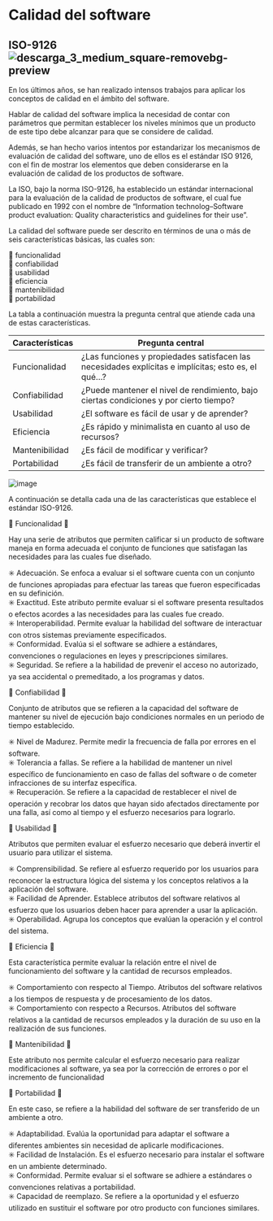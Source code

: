 # Calidad del software #

## ISO-9126  ![descarga_3_medium_square-removebg-preview](https://user-images.githubusercontent.com/123017277/222327945-7c68c3c8-df61-4ba0-a720-592b8b97859e.png)

En los últimos años, se han realizado intensos trabajos para aplicar los conceptos de calidad en el ámbito del software.

Hablar de calidad del software implica la necesidad de contar con parámetros que permitan establecer los niveles mínimos que un producto de este tipo debe alcanzar
para que se considere de calidad.

Además, se han hecho varios intentos por estandarizar los mecanismos de evaluación de calidad del software, uno de ellos es el estándar ISO 9126, con el fin de mostrar los elementos que deben considerarse en la evaluación de calidad de los productos de software.

La ISO, bajo la norma ISO-9126, ha establecido un estándar internacional para la evaluación de la calidad de productos de software, el cual fue publicado en 1992 con el nombre de “Information technolog–Software product evaluation: Quality characteristics and guidelines for their use”.

La calidad del software puede ser descrito en términos de una o más de seis características básicas, las cuales son: 

:small_red_triangle_down: funcionalidad  
:small_red_triangle_down: confiabilidad  
:small_red_triangle_down: usabilidad  
:small_red_triangle_down: eficiencia  
:small_red_triangle_down: mantenibilidad   
:small_red_triangle_down: portabilidad  

La tabla a continuación muestra la pregunta central que atiende cada una de estas características.

| Características | Pregunta central |
| ----------- | ----------- |
| Funcionalidad | ¿Las funciones y propiedades satisfacen las necesidades explícitas e implícitas; esto es, el qué…? |
| Confiabilidad | ¿Puede mantener el nivel de rendimiento, bajo ciertas condiciones y por cierto tiempo? |
| Usabilidad | ¿El software es fácil de usar y de aprender? |
| Eficiencia | ¿Es rápido y minimalista en cuanto al uso de recursos? |
| Mantenibilidad | ¿Es fácil de modificar y verificar? |
| Portabilidad | ¿Es fácil de transferir de un ambiente a otro? |

![image](https://user-images.githubusercontent.com/123017277/222332820-5eaba490-176c-46d5-922f-9f7863dcf6ef.png)

A continuación se detalla cada una de las características que establece el estándar ISO-9126.

:large_blue_diamond: Funcionalidad :large_blue_diamond:

Hay una serie de atributos que permiten calificar si un producto de software maneja en forma adecuada el conjunto de funciones que satisfagan las necesidades para las cuales fue diseñado.

:eight_spoked_asterisk: Adecuación. Se enfoca a evaluar si el software cuenta con un conjunto de funciones apropiadas para efectuar las tareas que fueron especificadas                         en su definición.  
:eight_spoked_asterisk: Exactitud. Este atributo permite evaluar si el software presenta resultados o efectos acordes a las necesidades para las cuales fue creado.  
:eight_spoked_asterisk: Interoperabilidad. Permite evaluar la habilidad del software de interactuar con otros sistemas previamente especificados.  
:eight_spoked_asterisk: Conformidad. Evalúa si el software se adhiere a estándares, convenciones o regulaciones en leyes y prescripciones similares.  
:eight_spoked_asterisk: Seguridad. Se refiere a la habilidad de prevenir el acceso no autorizado, ya sea accidental o premeditado, a los programas y datos.  

:large_blue_diamond: Confiabilidad :large_blue_diamond:

Conjunto de atributos que se refieren a la capacidad del software de mantener su nivel de ejecución bajo condiciones normales en un periodo de tiempo establecido.

:eight_spoked_asterisk: Nivel de Madurez. Permite medir la frecuencia de falla por errores en el software.  
:eight_spoked_asterisk: Tolerancia a fallas. Se refiere a la habilidad de mantener un nivel específico de funcionamiento en caso de fallas del software o de cometer infracciones de su interfaz específica.  
:eight_spoked_asterisk: Recuperación. Se refiere a la capacidad de restablecer el nivel de operación y recobrar los datos que hayan sido afectados directamente por una falla, así como al tiempo y el esfuerzo necesarios para lograrlo.  

:large_blue_diamond: Usabilidad :large_blue_diamond:

Atributos que permiten evaluar el esfuerzo necesario que deberá invertir el usuario para utilizar el sistema.

:eight_spoked_asterisk: Comprensibilidad. Se refiere al esfuerzo requerido por los usuarios para reconocer la estructura lógica del sistema y los conceptos relativos a la aplicación del software.  
:eight_spoked_asterisk: Facilidad de Aprender. Establece atributos del software relativos al esfuerzo que los usuarios deben hacer para aprender a usar la aplicación.  
:eight_spoked_asterisk: Operabilidad. Agrupa los conceptos que evalúan la operación y el control del sistema.  


:large_blue_diamond: Eficiencia :large_blue_diamond:

Esta característica permite evaluar la relación entre el nivel de funcionamiento del software y la cantidad de recursos empleados.

:eight_spoked_asterisk: Comportamiento con respecto al Tiempo. Atributos del software relativos a los tiempos de respuesta y de procesamiento de los datos.  
:eight_spoked_asterisk: Comportamiento con respecto a Recursos. Atributos del software relativos a la cantidad de recursos empleados y la duración de su uso en la realización de sus funciones.  

:large_blue_diamond: Mantenibilidad :large_blue_diamond:

Este atributo nos permite calcular el esfuerzo necesario para realizar modificaciones al software, ya sea por la corrección de errores o por el incremento de funcionalidad

:large_blue_diamond: Portabilidad :large_blue_diamond:

En este caso, se refiere a la habilidad del software de ser transferido de un ambiente a otro.

:eight_spoked_asterisk: Adaptabilidad. Evalúa la oportunidad para adaptar el software a diferentes ambientes sin necesidad de aplicarle modificaciones.  
:eight_spoked_asterisk: Facilidad de Instalación. Es el esfuerzo necesario para instalar el software en un ambiente determinado.  
:eight_spoked_asterisk: Conformidad. Permite evaluar si el software se adhiere a estándares o convenciones relativas a portabilidad.  
:eight_spoked_asterisk: Capacidad de reemplazo. Se refiere a la oportunidad y el esfuerzo utilizado en sustituir el software por otro producto con funciones similares.
